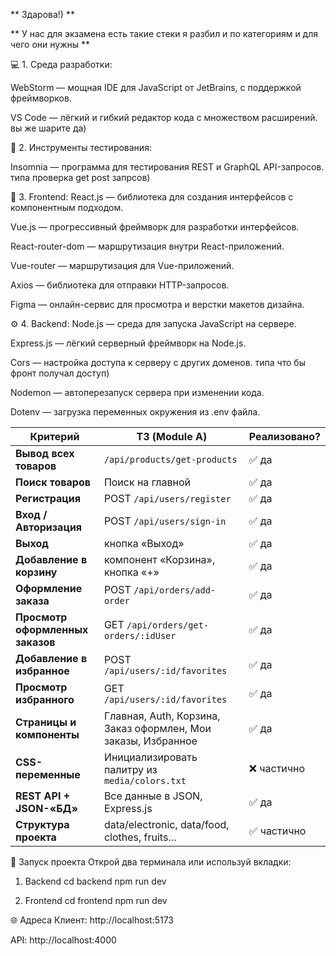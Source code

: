 ** Здарова!) **

** У нас для экзамена есть такие стеки я разбил и по категориям и для чего они нужны **

💻 1. Среда разработки:

WebStorm — мощная IDE для JavaScript от JetBrains, с поддержкой фреймворков.

VS Code — лёгкий и гибкий редактор кода с множеством расширений.
вы же шарите да) 

🧪 2. Инструменты тестирования:

Insomnia — программа для тестирования REST и GraphQL API-запросов.
типа проверка get post запрсов) 

🎨 3. Frontend:
React.js — библиотека для создания интерфейсов с компонентным подходом.

Vue.js — прогрессивный фреймворк для разработки интерфейсов.

React-router-dom — маршрутизация внутри React-приложений.

Vue-router — маршрутизация для Vue-приложений.

Axios — библиотека для отправки HTTP-запросов.

Figma — онлайн-сервис для просмотра и верстки макетов дизайна.

⚙️ 4. Backend:
Node.js — среда для запуска JavaScript на сервере.

Express.js — лёгкий серверный фреймворк на Node.js.

Cors — настройка доступа к серверу с других доменов. типа что бы фронт получал доступ)

Nodemon — автоперезапуск сервера при изменении кода.

Dotenv — загрузка переменных окружения из .env файла.








| Критерий                         | ТЗ (Module A)                                                 | Реализовано? |
| -------------------------------- | ------------------------------------------------------------- | ------------ | 
| **Вывод всех товаров**           | `/api/products/get-products`                                  | ✅ да         |
| **Поиск товаров**                | Поиск на главной                                              | ✅ да         |
| **Регистрация**                  | POST `/api/users/register`                                    | ✅ да         | 
| **Вход / Авторизация**           | POST `/api/users/sign-in`                                     | ✅ да         | 
| **Выход**                        | кнопка «Выход»                                                | ✅ да         |
| **Добавление в корзину**         | компонент «Корзина», кнопка «+»                               | ✅ да         |
| **Оформление заказа**            | POST `/api/orders/add-order`                                  | ✅ да         |
| **Просмотр оформленных заказов** | GET `/api/orders/get-orders/:idUser`                          | ✅ да         |
| **Добавление в избранное**       | POST `/api/users/:id/favorites`                               | ✅ да         |
| **Просмотр избранного**          | GET `/api/users/:id/favorites`                                | ✅ да         |
| **Страницы и компоненты**        | Главная, Auth, Корзина, Заказ оформлен, Мои заказы, Избранное | ✅ да         |
| **CSS-переменные**               | Инициализировать палитру из `media/colors.txt`                | ❌ частично   |
| **REST API + JSON-«БД»**         | Все данные в JSON, Express.js                                 | ✅ да         |
| **Структура проекта**            | data/electronic, data/food, clothes, fruits…                  | ✅ частично   |





🧪 Запуск проекта
Открой два терминала или используй вкладки:

1. Backend
cd backend
npm run dev

2. Frontend
cd frontend
npm run dev

🌐 Адреса
Клиент: http://localhost:5173

API: http://localhost:4000

